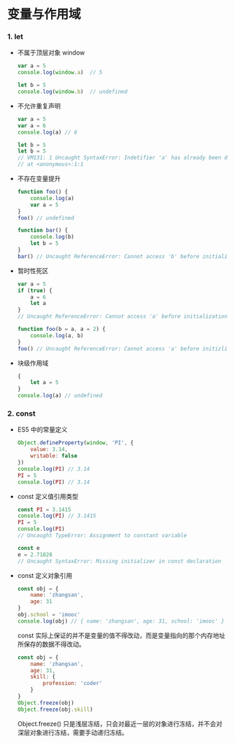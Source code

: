 # 变量与作用域

### 1. let

- 不属于顶层对象 window

  ```js
  var a = 5
  console.log(window.a)  // 5
  
  let b = 5
  console.log(window.b)  // undefined
  ```

- 不允许重复声明

  ```js
  var a = 5
  var a = 6
  console.log(a) // 6
  
  let b = 5
  let b = 5
  // VM131: 1 Uncaught SyntaxError: Indetifier 'a' has already been declared
  // at <anonymous>:1:1 
  ```

- 不存在变量提升

  ```js
  function foo() {
      console.log(a)
      var a = 5
  }
  foo() // undefined
  
  function bar() {
      console.log(b)
      let b = 5
  }
  bar() // Uncaught ReferenceError: Cannot access 'b' before initialization
  ```

- 暂时性死区

  ```js
  var a = 5
  if (true) {
      a = 6
      let a
  }
  // Uncaught ReferenceError: Cannot access 'a' before initialization
  
  function foo(b = a, a = 2) {
      console.log(a, b)
  }
  foo() // Uncaught ReferenceError: Cannot access 'a' before initizlization
  ```

- 块级作用域

  ```js
  {
      let a = 5
  }
  console.log(a) // undefined
  ```

### 2. const

- ES5 中的常量定义

  ```js
  Object.defineProperty(window, 'PI', {
      value: 3.14,
      writable: false
  })
  console.log(PI) // 3.14
  PI = 5
  console.log(PI) // 3.14
  ```

- const 定义值引用类型

  ```js
  const PI = 3.1415
  console.log(PI) // 3.1415
  PI = 5
  console.log(PI)
  // Uncaught TypeError: Assignment to constant variable
  
  const e 
  e = 2.71828
  // Uncaught SyntaxError: Missing initializer in const declaration
  ```

- const 定义对象引用

  ```js
  const obj = {
      name: 'zhangsan',
      age: 31
  }
  obj.school = 'imooc'
  console.log(obj) // { name: 'zhangsan', age: 31, school: 'imooc' }
  ```

  const 实际上保证的并不是变量的值不得改动，而是变量指向的那个内存地址所保存的数据不得改动。

  ```js
  const obj = {
      name: 'zhangsan',
      age: 31,
      skill: {
          profession: 'coder'
      }
  }
  Object.freeze(obj)
  Object.freeze(obj.skill)
  ```

  Object.freeze() 只是浅层冻结，只会对最近一层的对象进行冻结，并不会对深层对象进行冻结，需要手动递归冻结。